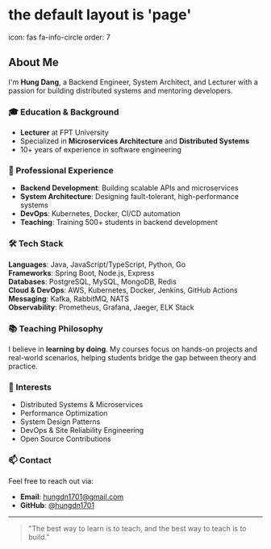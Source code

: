 # the default layout is 'page'
icon: fas fa-info-circle
order: 7

## About Me

I'm **Hung Dang**, a Backend Engineer, System Architect, and Lecturer with a passion for building distributed systems and mentoring developers.

### 🎓 Education & Background

- **Lecturer** at FPT University
- Specialized in **Microservices Architecture** and **Distributed Systems**
- 10+ years of experience in software engineering

### 💼 Professional Experience

- **Backend Development**: Building scalable APIs and microservices
- **System Architecture**: Designing fault-tolerant, high-performance systems
- **DevOps**: Kubernetes, Docker, CI/CD automation
- **Teaching**: Training 500+ students in backend development

### 🛠️ Tech Stack

**Languages**: Java, JavaScript/TypeScript, Python, Go  
**Frameworks**: Spring Boot, Node.js, Express  
**Databases**: PostgreSQL, MySQL, MongoDB, Redis  
**Cloud & DevOps**: AWS, Kubernetes, Docker, Jenkins, GitHub Actions  
**Messaging**: Kafka, RabbitMQ, NATS  
**Observability**: Prometheus, Grafana, Jaeger, ELK Stack

### 📚 Teaching Philosophy

I believe in **learning by doing**. My courses focus on hands-on projects and real-world scenarios, helping students bridge the gap between theory and practice.

### 🌱 Interests

- Distributed Systems & Microservices
- Performance Optimization
- System Design Patterns
- DevOps & Site Reliability Engineering
- Open Source Contributions

### 📫 Contact

Feel free to reach out via:
- **Email**: hungdn1701@gmail.com
- **GitHub**: [@hungdn1701](https://github.com/hungdn1701)

---

> "The best way to learn is to teach, and the best way to teach is to build."
